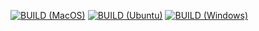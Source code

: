 [![BUILD (MacOS)](https://github.com/alekseinovikov/TRedis/actions/workflows/mac-os.yml/badge.svg)](https://github.com/alekseinovikov/TRedis/actions/workflows/mac-os.yml)
[![BUILD (Ubuntu)](https://github.com/alekseinovikov/TRedis/actions/workflows/ubuntu.yml/badge.svg)](https://github.com/alekseinovikov/TRedis/actions/workflows/ubuntu.yml)
[![BUILD (Windows)](https://github.com/alekseinovikov/TRedis/actions/workflows/windows.yml/badge.svg)](https://github.com/alekseinovikov/TRedis/actions/workflows/windows.yml)
